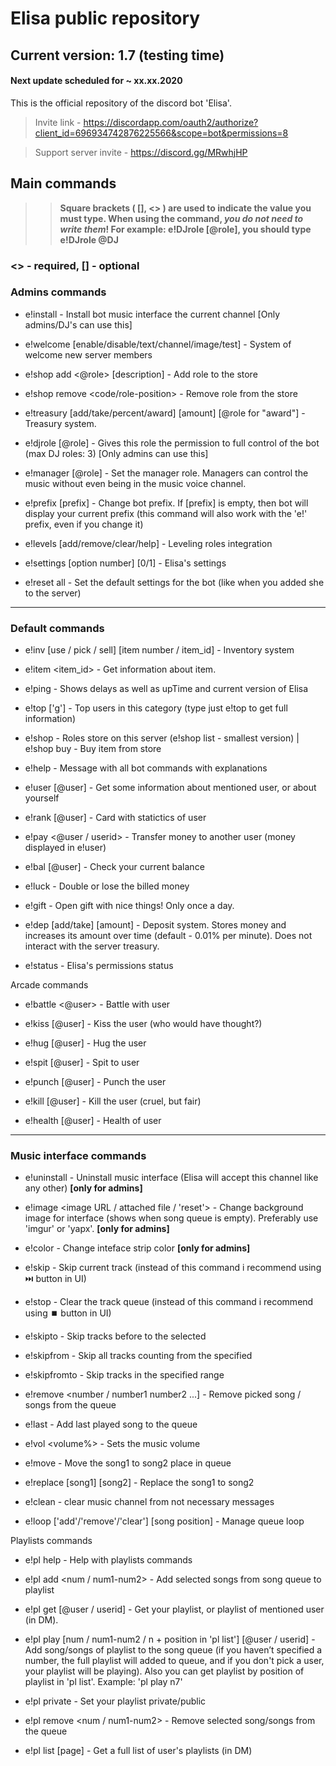 # Elisa public repository
## Current version: 1.7 (testing time)
#### Next update scheduled for ~ xx.xx.2020
This is the official repository of the discord bot 'Elisa'.

> Invite link - https://discordapp.com/oauth2/authorize?client_id=696934742876225566&scope=bot&permissions=8

> Support server invite - https://discord.gg/MRwhjHP

  ## Main commands
>> __Square brackets ( [], <> ) are used to indicate the value you must type. When using the command, *you do not need to write them*! For example: e!DJrole [@role], you should type e!DJrole @DJ__


### <> - required, [] - optional


### Admins commands

- e!install - Install bot music interface the current channel [Only admins/DJ's can use this]

- e!welcome [enable/disable/text/channel/image/test] - System of welcome new server members

- e!shop add <@role> <cost> [description] - Add role to the store

- e!shop remove <code/role-position> - Remove role from the store

- e!treasury [add/take/percent/award] [amount] [@role for "award"] - Treasury system.

- e!djrole [@role] - Gives this role the permission to full control of the bot (max DJ roles: 3) [Only admins can use this]

- e!manager [@role] - Set the manager role. Managers can control the music without even being in the music voice channel.

- e!prefix [prefix] - Change bot prefix. If [prefix] is empty, then bot will display your current prefix (this command will also work with the 'e!' prefix, even if you change it)

- e!levels [add/remove/clear/help] - Leveling roles integration

- e!settings [option number] [0/1] - Elisa's settings

- e!reset all - Set the default settings for the bot (like when you added she to the server)
***
### Default commands

- e!inv [use / pick / sell] [item number / item_id] - Inventory system

- e!item <item_id> - Get information about item.

- e!ping - Shows delays as well as upTime and current version of Elisa

- e!top ['g'] - Top users in this category (type just e!top to get full information)

- e!shop - Roles store on this server (e!shop list - smallest version)  |  e!shop buy <item code> - Buy item from store

- e!help - Message with all bot commands with explanations

- e!user [@user] - Get some information about mentioned user, or about yourself

- e!rank [@user] - Card with statictics of user

- e!pay <amount> <@user / userid> - Transfer money to another user (money displayed in e!user)

- e!bal [@user] - Check your current balance

- e!luck <amount> - Double or lose the billed money
  
- e!gift - Open gift with nice things! Only once a day.

- e!dep [add/take] [amount] - Deposit system. Stores money and increases its amount over time (default - 0.01% per minute). Does not interact with the server treasury.

- e!status - Elisa's permissions status

Arcade commands

- e!battle <@user> - Battle with user

- e!kiss [@user] - Kiss the user (who would have thought?)

- e!hug [@user] - Hug the user

- e!spit [@user] - Spit to user

- e!punch [@user] - Punch the user

- e!kill [@user] - Kill the user (cruel, but fair)

- e!health [@user] - Health of user
***
### Music interface commands

- e!uninstall - Uninstall music interface (Elisa will accept this channel like any other) **[only for admins]**

- e!image <image URL / attached file / 'reset'> - Change background image for interface (shows when song queue is empty). Preferably use 'imgur' or 'yapx'. **[only for admins]**

- e!color <color name> - Change inteface strip color **[only for admins]**

- e!skip - Skip current track (instead of this command i recommend using ⏭️ button in UI)

- e!stop - Clear the track queue (instead of this command i recommend using ⏹️ button in UI)

- e!skipto <number> - Skip tracks before to the selected
  
- e!skipfrom <number> - Skip all tracks counting from the specified
  
- e!skipfromto <number> - Skip tracks in the specified range

- e!remove <number / number1 number2 ...] - Remove picked song / songs from the queue

- e!last - Add last played song to the queue

- e!vol <volume%> - Sets the music volume

- e!move <song1> <song2> - Move the song1 to song2 place in queue

- e!replace [song1] [song2] - Replace the song1 to song2

- e!clean - clear music channel from not necessary messages

- e!loop ['add'/'remove'/'clear'] [song position] - Manage queue loop

Playlists commands

- e!pl help - Help with playlists commands

- e!pl add <num / num1-num2> - Add selected songs from song queue to playlist

- e!pl get [@user / userid] - Get your playlist, or playlist of mentioned user (in DM).

- e!pl play [num / num1-num2 / n + position in 'pl list'] [@user / userid] - Add song/songs of playlist to the song queue (if you haven’t specified a number, the full playlist will added to queue, and if you don't pick a user, your playlist will be playing). Also you can get playlist by position of playlist in 'pl list'. Example: 'pl play n7'

- e!pl private - Set your playlist private/public

- e!pl remove <num / num1-num2> - Remove selected song/songs from the queue

- e!pl list [page] - Get a full list of user's playlists (in DM)

